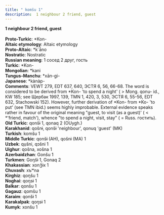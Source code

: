 ```yaml
---
title: " komšu 1"
description:  1 neighbour 2 friend, guest
---
```

<p data-pagefind-weight="0.5">
<strong> 1 neighbour 2 friend, guest</strong><br><br>
<strong>Proto-Turkic</strong>:  *Kon-<br>
<strong>Altaic etymology</strong>:  Altaic etymology<br>
<strong> Proto-Altaic</strong>:  *k`ā̀no<br>
<strong>Nostratic</strong>:  Nostratic<br>
<strong>Russian meaning</strong>:  1 сосед 2 друг, гость<br>
<strong>Turkic</strong>:  *Kon-<br>
<strong>Mongolian</strong>:  *kani<br>
<strong>Tungus-Manchu</strong>:  *xān-gi-<br>
<strong>Japanese</strong>:  *kànàp-<br>
<strong>Comments</strong>:  VEWT 279, EDT 637, 640, ЭСТЯ 6, 56, 66-68. The word is considered to be derived from *Kon- 'to spend a night' ( > Mong. qonu- id., KW 185; see Щербак 1997, 139, TMN 1, 420, 3, 530, ЭСТЯ 6, 55-56, EDT 632, Stachowski 152). However, further derivation of *Kon- from *Ko- 'to put' (see TMN ibid.) seems highly improbable. External evidence speaks rather in favour of the original meaning "guest, to visit (as a guest)' ( < *'friend, match'), whence "to spend a night, visit, stay" ( = Russ. гостить).<br>
<strong>Old Turkic</strong>:  qonšɨ 1, qonaq 2 (OUygh.)<br>
<strong>Karakhanid</strong>:  qošnɨ, qonšɨ 'neighbour', qonuq 'guest' (MK)<br>
<strong>Turkish</strong>:  komšu 1<br>
<strong>Middle Turkic</strong>:  qonšɨ (AH), qošnɨ (MA) 1<br>
<strong>Uzbek</strong>:  qụšni, qɔšni 1<br>
<strong>Uighur</strong>:  qošna, xošna 1<br>
<strong>Azerbaidzhan</strong>:  Gonšu 1<br>
<strong>Turkmen</strong>:  Goŋšɨ 1, Gonaq 2<br>
<strong>Khakassian</strong>:  xonǯɨx 1<br>
<strong>Chuvash</strong>:  xъʷna<br>
<strong>Kirghiz</strong>:  qoŋšu 1<br>
<strong>Noghai</strong>:  qoŋsɨ 1<br>
<strong>Balkar</strong>:  qonšu 1<br>
<strong>Gagauz</strong>:  qomšu 1<br>
<strong>Karaim</strong>:  qonšɨ 1<br>
<strong>Karakalpak</strong>:  qoŋsɨ 1<br>
<strong>Kumyk</strong>:  xonšu 1<br>

</p>
